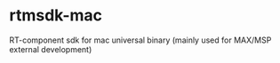 rtmsdk-mac
==========

RT-component sdk for mac universal binary (mainly used for MAX/MSP external development)
